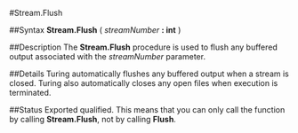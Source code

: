 
#Stream.Flush

##Syntax
**Stream.Flush** ( _streamNumber_ **: int** )



##Description
The **Stream.Flush** procedure is used to flush any buffered output associated with the _streamNumber_ parameter. 



##Details
Turing automatically flushes any buffered output when a stream is closed. Turing also automatically closes any open files when execution is terminated.



##Status
Exported qualified.
This means that you can only call the function by calling **Stream.Flush**, not by calling **Flush**.


